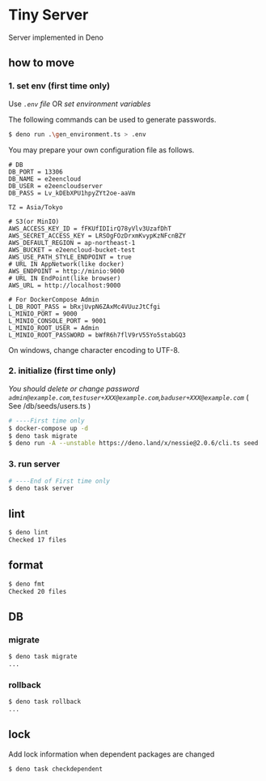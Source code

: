 # Tiny Server

Server implemented in Deno

## how to move

### 1. set env (first time only)

Use _`.env` file_ OR _set environment variables_

The following commands can be used to generate passwords.

```bash
$ deno run .\gen_environment.ts > .env
```

You may prepare your own configuration file as follows.

```.env
# DB
DB_PORT = 13306
DB_NAME = e2eencloud
DB_USER = e2eencloudserver
DB_PASS = Lv_kDEbXPU1hpyZYt2oe-aaVm

TZ = Asia/Tokyo

# S3(or MinIO)
AWS_ACCESS_KEY_ID = fFKUfIDIirQ78yVlv3UzafDhT
AWS_SECRET_ACCESS_KEY = LRSOgFOzDrxmKvypKzNFcnBZY
AWS_DEFAULT_REGION = ap-northeast-1
AWS_BUCKET = e2eencloud-bucket-test
AWS_USE_PATH_STYLE_ENDPOINT = true
# URL IN AppNetwork(like docker)
AWS_ENDPOINT = http://minio:9000
# URL IN EndPoint(like browser)
AWS_URL = http://localhost:9000

# For DockerCompose Admin
L_DB_ROOT_PASS = bRxjUvpN6ZAxMc4VUuzJtCfgi
L_MINIO_PORT = 9000
L_MINIO_CONSOLE_PORT = 9001
L_MINIO_ROOT_USER = Admin
L_MINIO_ROOT_PASSWORD = bWfR6h7flV9rV55Yo5stabGQ3
```

On windows, change character encoding to UTF-8.

### 2. initialize (first time only)

_You should delete or change password `admin@example.com`,`testuser+XXX@example.com`,`baduser+XXX@example.com`_ ( See
/db/seeds/users.ts )

```bash
# ----First time only
$ docker-compose up -d
$ deno task migrate
$ deno run -A --unstable https://deno.land/x/nessie@2.0.6/cli.ts seed
```

### 3. run server

```bash
# ----End of First time only
$ deno task server
```

## lint

```bash
$ deno lint
Checked 17 files
```

## format

```bash
$ deno fmt
Checked 20 files
```

## DB

### migrate

```bash
$ deno task migrate
...
```

### rollback

```bash
$ deno task rollback
...
```

## lock

Add lock information when dependent packages are changed

```bash
$ deno task checkdependent
```
